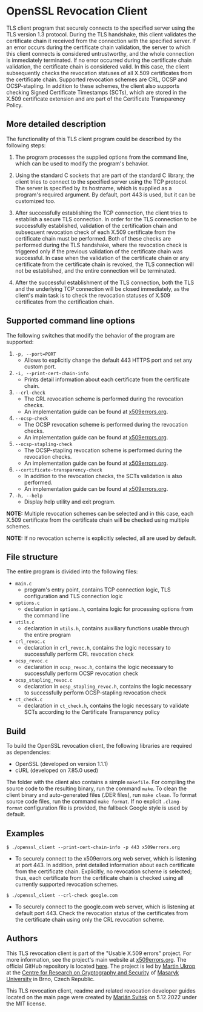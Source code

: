 # OpenSSL Revocation Client

TLS client program that securely connects to the specified server using the TLS version 1.3 protocol. During the TLS handshake, this client validates the certificate chain it received from the connection with the specified server. If an error occurs during the certificate chain validation, the server to which this client connects is considered untrustworthy, and the whole connection is immediately terminated. If no error occurred during the certificate chain validation, the certificate chain is considered valid. In this case, the client subsequently checks the revocation statuses of all X.509 certificates from the certificate chain. Supported revocation schemes are CRL, OCSP and OCSP-stapling. In addition to these schemes, the client also supports checking Signed Certificate Timestamps (SCTs), which are stored in the X.509 certificate extension and are part of the Certificate Transparency Policy.

## More detailed description

The functionality of this TLS client program could be described by the following steps:

1. The program processes the supplied options from the command line, which can be used to modify the program's behavior.

2. Using the standard C sockets that are part of the standard C library, the client tries to connect to the specified server using the TCP protocol. The server is specified by its hostname, which is supplied as a program's required argument. By default, port 443 is used, but it can be customized too.

3. After successfully establishing the TCP connection, the client tries to establish a secure TLS connection. In order for the TLS connection to be successfully established, validation of the certification chain and subsequent revocation check of each X.509 certificate from the certificate chain must be performed. Both of these checks are performed during the TLS handshake, where the revocation check is triggered only if the previous validation of the certificate chain was successful. In case when the validation of the certificate chain or any certificate from the certificate chain is revoked, the TLS connection will not be established, and the entire connection will be terminated.

4. After the successful establishment of the TLS connection, both the TLS and the underlying TCP connection will be closed immediately, as the client's main task is to check the revocation statuses of X.509 certificates from the certification chain.

## Supported command line options

The following switches that modify the behavior of the program are supported:

1. `-p, --port=PORT`
    - Allows to explicitly change the default 443 HTTPS port and set any custom port.
2. `-i, --print-cert-chain-info`
    - Prints detail information about each certificate from the certificate chain.
3. `--crl-check`
    - The CRL revocation scheme is performed during the revocation checks.
    - An implementation guide can be found at [x509errors.org](https://x509errors.org/guides/gnutls-crl).
4. `--ocsp-check`
    - The OCSP revocation scheme is performed during the revocation checks.
    - An implementation guide can be found at [x509errors.org](https://x509errors.org/guides/ocsp-crl).
5. `--ocsp-stapling-check`
    - The OCSP-stapling revocation scheme is performed during the revocation checks.
    - An implementation guide can be found at [x509errors.org](https://x509errors.org/guides/gnutls-ocsp-stapling).
6. `--certificate-transparency-check`
    - In addition to the revocation checks, the SCTs validation is also performed.
    - An implementation guide can be found at [x509errors.org](https://x509errors.org/guides/gnutls-cert-transparency).
7. `-h, --help`
    - Display help utility and exit program.

**NOTE:** Multiple revocation schemes can be selected and in this case, each X.509 certificate from the certificate chain will be checked using multiple schemes.

**NOTE:** If no revocation scheme is explicitly selected, all are used by default.

## File structure

The entire program is divided into the following files:

- `main.c`
  - program's entry point, contains TCP connection logic, TLS configuration and TLS connection logic
- `options.c`
  - declaration in `options.h`, contains logic for processing options from the command line
- `utils.c`
  - declaration in `utils.h`, contains auxiliary functions usable through the entire program
- `crl_revoc.c`
  - declaration in `crl_revoc.h`, contains the logic necessary to successfully perform CRL revocation check
- `ocsp_revoc.c`
  - declaration in `ocsp_revoc.h`, contains the logic necessary to successfully perform OCSP revocation check
- `ocsp_stapling_revoc.c`
  - declaration in `ocsp_stapling_revoc.h`, contains the logic necessary to successfully perform OCSP-stapling revocation check
- `ct_check.c`
  - declaration in `ct_check.h`, contains the logic necessary to validate SCTs according to the Certificate Transparency policy

## Build

To build the OpenSSL revocation client, the following libraries are required as dependencies:

- OpenSSL (developed on version 1.1.1)
- cURL (developed on 7.85.0 used)

The folder with the client also contains a simple `makefile`. For compiling the source code to the resulting binary, run the command `make`. To clean the client binary and auto-generated files (.DER files), run `make clean`. To format source code files, run the command `make format`. If no explicit `.clang-format` configuration file is provided, the fallback Google style is used by default.

## Examples

`$ ./openssl_client --print-cert-chain-info -p 443 x509errors.org`

- To securely connect to the x509errors.org web server, which is listening at port 443. In addition, print detailed information about each certificate from the certificate chain. Explicitly, no revocation scheme is selected; thus, each certificate from the certificate chain is checked using all currently supported revocation schemes.

`$ ./openssl_client --crl-check google.com`

- To securely connect to the google.com web server, which is listening at default port 443. Check the revocation status of the certificates from the certificate chain using only the CRL revocation scheme.

## Authors

This TLS revocation client is part of the "Usable X.509 errors" project. For more information, see the project's main website at [x509errors.org](https://x509errors.org). The official GitHub repository is located [here](https://github.com/crocs-muni/usable-cert-validation). The project is led by [Martin Ukrop](https://crocs.fi.muni.cz/people/mukrop) at the [Centre for Research on Cryptography and Security](https://www.fi.muni.cz/research/crocs/) of [Masaryk University](http://www.muni.cz/) in Brno, Czech Republic.

This TLS revocation client, readme and related revocation developer guides located on the main page were created by [Marián Svitek](https://github.com/Werxis) on 5.12.2022 under the MIT license.
